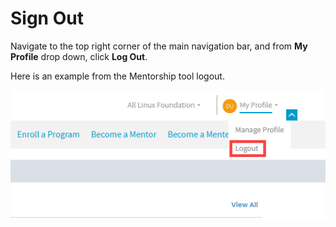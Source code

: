 # Sign Out

Navigate to the top right corner of the main navigation bar, and from **My Profile** drop down, click **Log Out**.

Here is an example from the Mentorship tool logout.

![Log Out](<../.gitbook/assets/log out screen.png>)

&#x20;



